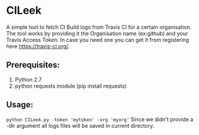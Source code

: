 # CILeek
A simple tool to fetch CI Build logs from Travis CI for a certain organisation. 
The tool works by providing it the Organisation name (ex:github) and your Travis Access Token.
In case you need one you can get it from registering here https://travis-ci.org/.

## Prerequisites:
1. Python 2.7
2. python requests module (pip install requests)

## Usage:
`python CILeek.py -token 'mytoken' -org 'myorg'`
Since we didn't provide a -dir argument all logs files will be saved in current directory.
